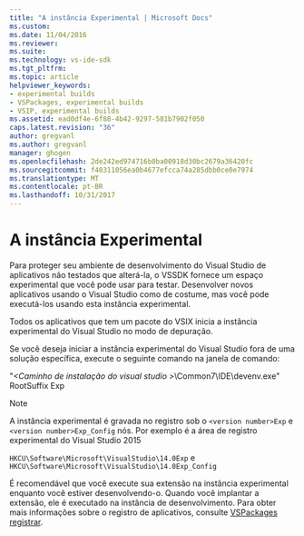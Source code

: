 ```yaml
---
title: "A instância Experimental | Microsoft Docs"
ms.custom: 
ms.date: 11/04/2016
ms.reviewer: 
ms.suite: 
ms.technology: vs-ide-sdk
ms.tgt_pltfrm: 
ms.topic: article
helpviewer_keywords:
- experimental builds
- VSPackages, experimental builds
- VSIP, experimental builds
ms.assetid: ead0df4e-6f88-4b42-9297-581b7902f050
caps.latest.revision: "36"
author: gregvanl
ms.author: gregvanl
manager: ghogen
ms.openlocfilehash: 2de242ed974716b0ba00918d30bc2679a36420fc
ms.sourcegitcommit: f40311056ea0b4677efcca74a285dbb0ce0e7974
ms.translationtype: MT
ms.contentlocale: pt-BR
ms.lasthandoff: 10/31/2017
---
```

# <a name="the-experimental-instance"></a>A instância Experimental
Para proteger seu ambiente de desenvolvimento do Visual Studio de aplicativos não testados que alterá-la, o VSSDK fornece um espaço experimental que você pode usar para testar. Desenvolver novos aplicativos usando o Visual Studio como de costume, mas você pode executá-los usando esta instância experimental.  
  
 Todos os aplicativos que tem um pacote do VSIX inicia a instância experimental do Visual Studio no modo de depuração.  
  
 Se você deseja iniciar a instância experimental do Visual Studio fora de uma solução específica, execute o seguinte comando na janela de comando:  
  
 "*\<Caminho de instalação do visual studio >*\Common7\IDE\devenv.exe" RootSuffix Exp  
  
> [!NOTE]
>  A instância experimental é gravada no registro sob o `<version number>Exp` e `<version number>Exp_Config` nós. Por exemplo é a área de registro experimental do Visual Studio 2015  
>   
>  `HKCU\Software\Microsoft\VisualStudio\14.0Exp` e `HKCU\Software\Microsoft\VisualStudio\14.0Exp_Config`  
  
 É recomendável que você execute sua extensão na instância experimental enquanto você estiver desenvolvendo-o. Quando você implantar a extensão, ele é executado na instância de desenvolvimento. Para obter mais informações sobre o registro de aplicativos, consulte [VSPackages registrar](../extensibility/internals/registering-vspackages.md).